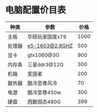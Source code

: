 # 电脑配置价目表

种类|参数|价格
-|-|-
主板   | 华硕玩家国度x79 | 1000
处理器 | e5-1603@2.8GHZ | 500
显卡   |gtx1060@3G | 900
内存条 | 三星ddr3@12G | 300
机箱 | 爱国者 | 200
散热器 | 酷冷至尊风冷 |  70
电源 | 酷冷至尊450w |  300
硬盘 | 西数固态480G | 399